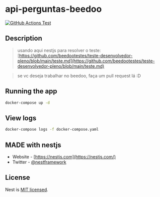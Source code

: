 # api-perguntas-beedoo

[![GitHub Actions Test](https://github.com/ptcmariano/api-perguntas-beedoo/actions/workflows/github-actions-test.yml/badge.svg)](https://github.com/ptcmariano/api-perguntas-beedoo/actions/workflows/github-actions-test.yml)

## Description

> usando aqui nestjs para resolver o teste: [https://github.com/beedootestes/teste-desenvolvedor-pleno/blob/main/teste.md](https://github.com/beedootestes/teste-desenvolvedor-pleno/blob/main/teste.md)

> se vc deseja trabalhar no beedoo, faça um pull request lá :D

## Running the app

```bash
docker-compose up -d
```

## View logs

```bash
docker-compose logs -f docker-compose.yaml
```
## MADE with nestjs

- Website - [https://nestjs.com](https://nestjs.com/)
- Twitter - [@nestframework](https://twitter.com/nestframework)

## License

Nest is [MIT licensed](LICENSE).
